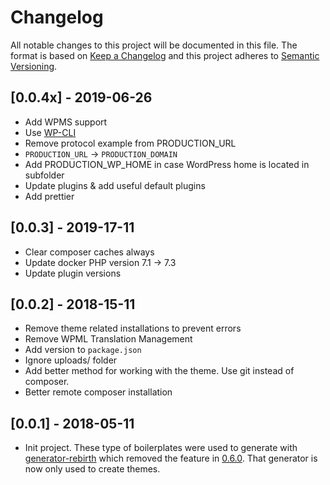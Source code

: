 # Changelog

All notable changes to this project will be documented in this file. The format is based on [Keep a Changelog](http://keepachangelog.com/en/1.0.0/) and this project adheres to [Semantic Versioning](http://semver.org/spec/v2.0.0.html).

## [0.0.4x] - 2019-06-26

- Add WPMS support
- Use [WP-CLI](https://wp-cli.org)
- Remove protocol example from PRODUCTION_URL
- `PRODUCTION_URL` -> `PRODUCTION_DOMAIN`
- Add PRODUCTION_WP_HOME in case WordPress home is located in subfolder
- Update plugins & add useful default plugins
- Add prettier

## [0.0.3] - 2019-17-11

- Clear composer caches always
- Update docker PHP version 7.1 -> 7.3
- Update plugin versions

## [0.0.2] - 2018-15-11

- Remove theme related installations to prevent errors
- Remove WPML Translation Management
- Add version to `package.json`
- Ignore uploads/ folder
- Add better method for working with the theme. Use git instead of composer.
- Better remote composer installation

## [0.0.1] - 2018-05-11

- Init project. These type of boilerplates were used to generate with [generator-rebirth](https://github.com/joonasy/generator-rebirth) which removed the feature in [0.6.0](https://github.com/joonasy/generator-rebirth/blob/master/CHANGELOG.md). That generator is now only used to create themes.
